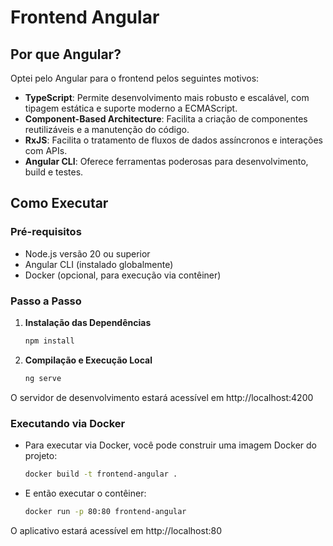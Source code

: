 # Frontend Angular

## Por que Angular?

Optei pelo Angular para o frontend pelos seguintes motivos:

- **TypeScript**: Permite desenvolvimento mais robusto e escalável, com tipagem estática e suporte moderno a ECMAScript.
- **Component-Based Architecture**: Facilita a criação de componentes reutilizáveis e a manutenção do código.
- **RxJS**: Facilita o tratamento de fluxos de dados assíncronos e interações com APIs.
- **Angular CLI**: Oferece ferramentas poderosas para desenvolvimento, build e testes.

## Como Executar

### Pré-requisitos

- Node.js versão 20 ou superior
- Angular CLI (instalado globalmente)
- Docker (opcional, para execução via contêiner)

### Passo a Passo

1. **Instalação das Dependências**

   ```bash
   npm install
   ```

2. **Compilação e Execução Local**

   ```bash
   ng serve
   ```

O servidor de desenvolvimento estará acessível em http://localhost:4200


### Executando via Docker

- Para executar via Docker, você pode construir uma imagem Docker do projeto:

   ```bash
   docker build -t frontend-angular .
   ```

- E então executar o contêiner:

  ```bash
  docker run -p 80:80 frontend-angular
  ```

O aplicativo estará acessível em http://localhost:80
